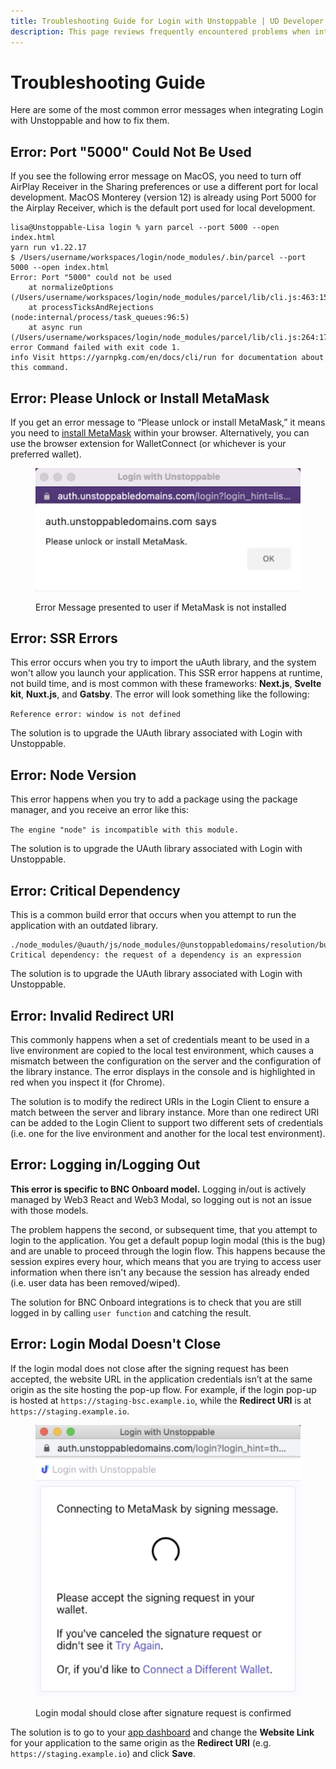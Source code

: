 ```yaml
---
title: Troubleshooting Guide for Login with Unstoppable | UD Developer Portal
description: This page reviews frequently encountered problems when integrating the Login with Unstoppable feature. Potential solutions are included.
---
```


# Troubleshooting Guide

Here are some of the most common error messages when integrating Login with Unstoppable and how to fix them.

## Error: Port "5000" Could Not Be Used

If you see the following error message on MacOS, you need to turn off AirPlay Receiver in the Sharing preferences or use a different port for local development. MacOS Monterey (version 12) is already using Port 5000 for the Airplay Receiver, which is the default port used for local development.

```
lisa@Unstoppable-Lisa login % yarn parcel --port 5000 --open index.html
yarn run v1.22.17
$ /Users/username/workspaces/login/node_modules/.bin/parcel --port 5000 --open index.html
Error: Port "5000" could not be used
    at normalizeOptions (/Users/username/workspaces/login/node_modules/parcel/lib/cli.js:463:15)
    at processTicksAndRejections (node:internal/process/task_queues:96:5)
    at async run (/Users/username/workspaces/login/node_modules/parcel/lib/cli.js:264:17)
error Command failed with exit code 1.
info Visit https://yarnpkg.com/en/docs/cli/run for documentation about this command.
```

## Error: Please Unlock or Install MetaMask

If you get an error message to “Please unlock or install MetaMask,” it means you need to [install MetaMask](https://metamask.io/download/) within your browser. Alternatively, you can use the browser extension for WalletConnect (or whichever is your preferred wallet).

<figure>

![Error Message presented to user if MetaMask is not installed](/images/MetaMaskError-small.png '#width=50%')

<figcaption>Error Message presented to user if MetaMask is not installed</figcaption>
</figure>

## Error: SSR Errors

This error occurs when you try to import the uAuth library, and the system won't allow you launch your application. This SSR error happens at runtime, not build time, and is most common with these frameworks: **Next.js**, **Svelte kit**, **Nuxt.js**, and **Gatsby**. The error will look something like the following:

`Reference error: window is not defined`

The solution is to upgrade the UAuth library associated with Login with Unstoppable.

## Error: Node Version

This error happens when you try to add a package using the package manager, and you receive an error like this:

`The engine "node" is incompatible with this module.`

The solution is to upgrade the UAuth library associated with Login with Unstoppable.

## Error: Critical Dependency

This is a common build error that occurs when you attempt to run the application with an outdated library.

```
./node_modules/@uauth/js/node_modules/@unstoppabledomains/resolution/build/utils/requireOrFail.js
Critical dependency: the request of a dependency is an expression
```

The solution is to upgrade the UAuth library associated with Login with Unstoppable.

## Error: Invalid Redirect URI

This commonly happens when a set of credentials meant to be used in a live environment are copied to the local test environment, which causes a mismatch between the configuration on the server and the configuration of the library instance. The error displays in the console and is highlighted in red when you inspect it (for Chrome).

The solution is to modify the redirect URIs in the Login Client to ensure a match between the server and library instance. More than one redirect URI can be added to the Login Client to support two different sets of credentials (i.e. one for the live environment and another for the local test environment).

## Error: Logging in/Logging Out

**This error is specific to BNC Onboard model.** Logging in/out is actively managed by Web3 React and Web3 Modal, so logging out is not an issue with those models.

The problem happens the second, or subsequent time, that you attempt to login to the application. You get a default popup login modal (this is the bug) and are unable to proceed through the login flow. This happens because the session expires every hour, which means that you are trying to access user information when there isn't any because the session has already ended (i.e. user data has been removed/wiped).

The solution for BNC Onboard integrations is to check that you are still logged in by calling `user function` and catching the result.

## Error: Login Modal Doesn't Close

If the login modal does not close after the signing request has been accepted, the website URL in the application credentials isn’t at the same origin as the site hosting the pop-up flow. For example, if the login pop-up is hosted at `https://staging-bsc.example.io`, while the **Redirect URI** is at `https://staging.example.io`.

<figure>

![Login modal should close after signature request is confirmed](/images/login-modal-doesnt-close.png '#width=33%')

<figcaption>Login modal should close after signature request is confirmed</figcaption>
</figure>

The solution is to go to your [app dashboard](https://unstoppabledomains.com/app-dashboard) and change the **Website Link** for your application to the same origin as the **Redirect URI** (e.g. `https://staging.example.io`) and click **Save**.
